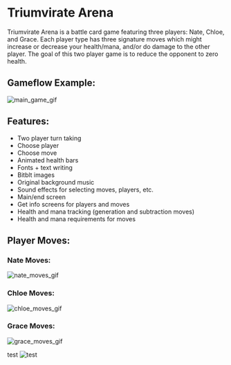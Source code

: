 # Triumvirate Arena

Triumvirate Arena is a battle card game featuring three players: Nate, Chloe, and Grace. Each player type has three signature moves which might increase or decrease your health/mana, and/or do damage to the other player. The goal of this two player game is to reduce the opponent to zero health.

## Gameflow Example:
![main_game_gif](https://media.giphy.com/media/HGYiv56I6W1ADz2wTC/giphy.gif)

## Features:
* Two player turn taking
* Choose player
* Choose move
* Animated health bars
* Fonts + text writing
* Bitblt images
* Original background music
* Sound effects for selecting moves, players, etc.
* Main/end screen
* Get info screens for players and moves
* Health and mana tracking (generation and subtraction moves)
* Health and mana requirements for moves

## Player Moves:

### Nate Moves:
![nate_moves_gif](https://media.giphy.com/media/VdWOvMA5hFy5rrohBd/giphy.gif)

### Chloe Moves:
![chloe_moves_gif](https://media.giphy.com/media/QZqdmxSaMiGMvPx7Hn/giphy.gif)

### Grace Moves:
![grace_moves_gif](https://media.giphy.com/media/GQYoZB6d9UtAYygts5/giphy.gif)

test
![test](https://media.giphy.com/media/6BIhRW9dHTD5F1VmHt/giphy.gif)

